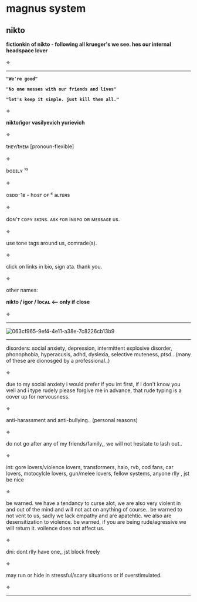# magnus system
**nikto**
------------------------------------------------------------------------------------------------------------------------------------------------------------------------------

**fictionkin of nikto - following all krueger's we see. hes our internal headspace lover**

𖦏

------------------------------------------------------------------------------------------------------------------------------------------------------------------------------
**`"We're good"`**

**`"No one messes with our friends and lives"`**

**`"let's keep it simple. just kill them all."`**

𖦏

**nikto/igor vasilyevich yurievich**

𖦏

tʜᴇʏ/tʜᴇᴍ [pronoun-flexible]

𖦏

bᴏᴅɪʟʏ ¹³

𖦏

osᴅᴅ-1ʙ - hᴏsᴛ ᴏғ ⁴ aʟᴛᴇʀs

𖦏

dᴏɴ'ᴛ ᴄᴏᴘʏ sᴋɪɴs. ᴀsᴋ ғᴏʀ iɴsᴘᴏ ᴏʀ ᴍᴇssᴀɢᴇ ᴜs.

𖦏

use tone tags around us, comrade(s).

𖦏

click on links in bio, sign ata. thank you.

𖦏

other names:

**nikto / igor / loᴄᴀʟ <-- only if close**

𖦏

------------------------------------------------------------------------------------------------------------------------------------------------------------------------------





![063cf965-9ef4-4e11-a38e-7c8226cb13b9](https://github.com/user-attachments/assets/fad4f9fd-4f4a-4bf3-af1b-6a192bd3aa4b)



------------------------------------------------------------------------------------------------------------------------------------------------------------------------------
disorders: social anxiety, depression, intermittent explosive disorder, phonophobia, hyperacusis, adhd, dyslexia, selective muteness, ptsd.. (many of these are dionosged by a professional..)

𖦏

due to my social anxiety i would prefer if you int first, if i don't know you well and i type rudely please forgive me in advance, that rude typing is a cover up for nervousness.

𖦏

anti-harassment and anti-bullying.. (personal reasons)

𖦏

do not go after any of my friends/family,, we will not hesitate to lash out..

𖦏

int: gore lovers/violence lovers, transformers, halo, rvb, cod fans, car lovers, motocylcle lovers, gun/melee lovers, fellow systems, anyone rlly , jst be nice

𖦏

be warned. we have a tendancy to curse alot, we are also very violent in and out of the mind and will not act on anything of course.. be warned to not vent to us, sadly we lack empathy and are apatehtic. we also are desensitization to violence. be warned, if you are being rude/agressive we will return it. voilence does not affect us.

𖦏

dni: dont rlly have one,, jst block freely

𖦏

may run or hide in stressful/scary situations or if overstimulated.

𖦏

------------------------------------------------------------------------------------------------------------------------------------------------------------------------------
